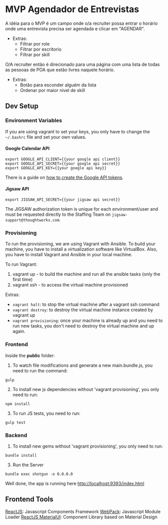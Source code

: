 # MVP Agendador de Entrevistas

A idéia para o MVP é um campo onde o/a recruiter possa entrar o horário onde uma entrevista precisa ser agendada e clicar em "AGENDAR".
- Extras:
  - Filtrar por role
  - Filtrar por escritorio
  - Filtrar por skill

O/A recruiter então é direcionado para uma página com uma lista de todas as pessoas de POA que estão livres naquele horário.
- Extras:
  - Botão para esconder alguém da lista
  - Ordenar por maior nivel de skill


## Dev Setup

### Environment Variables

If you are using vagrant to set your keys, you only have to change the `~/.bashrc` file and set your own values.

#### Google Calendar API

```
export GOOGLE_API_CLIENT={{your google api client}}
export GOOGLE_API_SECRET={{your google api secret}}
export GOOGLE_API_KEY={{your google api key}}
```

There is a guide on [how to create the Google API tokens](https://my.thoughtworks.com/docs/DOC-30275).

#### Jigsaw API

```
export JIGSAW_API_SECRET={{your jigsaw api secret}}
```

The JIGSAW authorization token is unique for each environment/user and must be requested directly to the Staffing Team on `jigsaw-support@thoughtworks.com`.

### Provisioning

To run the provisioning, we are using Vagrant with Ansible. To build your machine, you have to install a virtualization software like VirtualBox. Also, you have to install Vagrant and Ansible in your local machine.

To run Vagrant:

1. vagrant up - to build the machine and run all the ansible tasks (only the first time)
2. vagrant ssh - to access the virtual machine provisioned

Extras:

- `vagrant halt`: to stop the virtual machine after a vagrant ssh command
- `vagrant destroy`: to destroy the virtual machine instance created by vagrant up
- `vagrant provisioning`: once your machine is already up and you need to run new tasks, you don't need to destroy the virtual machine and up again.

### Frontend

Inside the **public** folder:

1. To watch file modifications and generate a new main.bundle.js, you need to run the command:
```
gulp
```

2. To install new js dependencies without 'vagrant provisioning', you only need to run:
```
npm install
```

3. To run JS tests, you need to run:
```
gulp test
```

### Backend

1. To install new gems without 'vagrant provisioning', you only need to run:
```
bundle install
```

3. Run the Server  
```
bundle exec shotgun -o 0.0.0.0
```

Well done, the app is running here [http://localhost:9393/index.html](http://localhost:9393/index.html)


## Frontend Tools

[ReactJS](http://facebook.github.io/react/): Javascript Components Framework
[WebPack](webpack.github.io): Javascript Module Loader
[ReactJS MaterialUI](material-ui.com): Component Library based on Material Design
